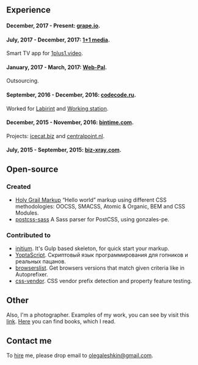 ## Experience

#### December, 2017 - Present: [grape.io](https://grape.io).
#### July, 2017 - December, 2017: [1+1 media](https://media.1plus1.ua/).
Smart TV app for [1plus1.video](https://1plus1.video/).
#### January, 2017 - March, 2017: [Web-Pal](http://web-pal.com/).
Outsourcing.
#### September, 2016 - December, 2016: [codecode.ru](http://codecode.ru/).
Worked for [Labirint](http://labirint.ru/) and [Working station](http://coworkstation.ru/).
#### December, 2015 - November, 2016: [bintime.com](http://bintime.com/).
Projects: [icecat.biz](http://icecat.biz/) and [centralpoint.nl](http://centralpoint.nl/).
#### July, 2015 - September, 2015: [biz-xray.com](https://www.linkedin.com/company/biz-xray/about/).

## Open-source

### Created
- [Holy Grail Markup](https://github.com/AleshaOleg/holy-grail-markup) “Hello world” markup using different CSS methodologies: OOCSS, SMACSS, Atomic & Organic, BEM and CSS Modules.
- [postcss-sass](https://github.com/AleshaOleg/postcss-sass) A Sass parser for PostCSS, using gonzales-pe.


### Contributed to
- [initium](https://github.com/straykov/initium). It's Gulp based skeleton, for quick start your markup.
- [YoptaScript](https://github.com/samgozman/YoptaScript). Скриптовый язык программирования для гопников и реальных пацанов.
- [browserslist](https://github.com/ai/browserslist). Get browsers versions that match given criteria like in Autoprefixer.
- [css-vendor](https://github.com/cssinjs/css-vendor). CSS vendor prefix detection and property feature testing.

## Other
Also, I'm a photographer. Examples of my work, you can see by visit this [link](https://500px.com/AleshaOleg).
[Here](https://www.goodreads.com/user/show/44506883-oleh-aloshkin) you can find books, which I read.

## Contact me
To [hire](https://www.upwork.com/freelancers/~016cb6543c31217bc3) me, please drop email to [olegaleshkin@gmail.com](mailto:olegaleshkin@gmail.com).
